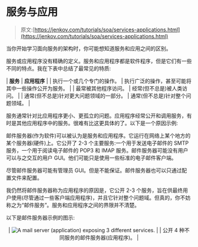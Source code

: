 # 服务与应用

> 原文:[https://jenkov.com/tutorials/soa/services-applications.html](https://jenkov.com/tutorials/soa/services-applications.html)

当你开始学习面向服务的架构时，你可能想知道服务和应用之间的区别。

服务或应用程序没有精确的定义。服务和应用程序都是软件程序，但是它们有一些不同的特点。我在下表中总结了最常见的特质:

| **服务** | **应用程序** |
| 执行一个或几个专门的操作。 | 执行广泛的操作，甚至可能将其中一些操作公开为服务。 |
| 最常被其他程序访问。 | 经常(但不总是)被人类访问。 |
| 通常(但不总是)针对更大问题领域的一部分。 | 通常(但不总是)针对整个问题领域。 |

服务通常针对比应用程序更小、更孤立的问题。应用程序经常公开和调用服务，有时是其他应用程序中的服务。很难有比这更具体的了。以下是一个原因示例:

邮件服务器(作为软件)可以被认为是服务和应用程序。它运行在网络上某个地方的某个服务器(硬件)上。它公开了 2-3 个主要服务:一个用于发送电子邮件的 SMTP 服务，一个用于阅读电子邮件的 POP3 和 IMAP 服务。邮件服务器可能没有用户可以与之交互的用户 GUI。他们可能只是使用一些标准的电子邮件客户端。

尽管邮件服务器可能有管理员 GUI。但是不能保证。邮件服务器也可以只通过配置文件来配置。

我仍然将邮件服务器称为应用程序的原因是，它公开 2-3 个服务，旨在供最终用户使用(尽管通过一些客户端应用程序)，并且它针对整个问题域。但真的，你不妨称之为“邮件服务”。服务和应用程序之间的界限并不清楚。

以下是邮件服务器示例的图示:

<center>

| ![A mail server (application) exposing 3 different services.](../Images/11f2a790eaff90cb0aed1acd48839f41.png) |
| 公开 4 种不同服务的邮件服务器(应用程序)。 |

</center>